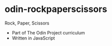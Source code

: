 # odin-rockpaperscissors

Rock, Paper, Scissors
- Part of The Odin Project curriculum
- Written in JavaScript